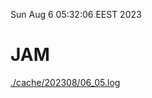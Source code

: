 Sun Aug  6 05:32:06 EEST 2023
# JAM
<a href='./cache/202308/06_05.log'>./cache/202308/06_05.log</a>
